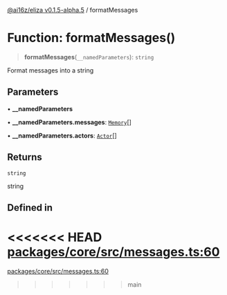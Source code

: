 [@ai16z/eliza v0.1.5-alpha.5](../index.md) / formatMessages

# Function: formatMessages()

> **formatMessages**(`__namedParameters`): `string`

Format messages into a string

## Parameters

• **\_\_namedParameters**

• **\_\_namedParameters.messages**: [`Memory`](../interfaces/Memory.md)[]

• **\_\_namedParameters.actors**: [`Actor`](../interfaces/Actor.md)[]

## Returns

`string`

string

## Defined in

<<<<<<< HEAD
[packages/core/src/messages.ts:60](https://github.com/konstantine25b/eliza/blob/main/packages/core/src/messages.ts#L60)
=======
[packages/core/src/messages.ts:60](https://github.com/ai16z/eliza/blob/main/packages/core/src/messages.ts#L60)
>>>>>>> main
